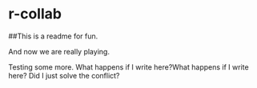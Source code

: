 # r-collab

##This is a readme for fun.

And now we are really playing.

Testing some more. 
What happens if I write here?What happens if I write here?
Did I just solve the conflict?
